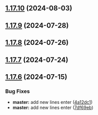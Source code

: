 ## [1.17.10](https://github.com/hattaalfaritzy/hzy-ui/compare/v1.17.9...v1.17.10) (2024-08-03)



## [1.17.9](https://github.com/hattaalfaritzy/hzy-ui/compare/v1.17.8...v1.17.9) (2024-07-28)



## [1.17.8](https://github.com/hattaalfaritzy/hzy-ui/compare/v1.17.7...v1.17.8) (2024-07-26)



## [1.17.7](https://github.com/hattaalfaritzy/hzy-ui/compare/v1.17.6...v1.17.7) (2024-07-24)



## [1.17.6](https://github.com/hattaalfaritzy/hzy-ui/compare/v1.17.5...v1.17.6) (2024-07-15)


### Bug Fixes

* **master:** add new lines enter ([4a12dc1](https://github.com/hattaalfaritzy/hzy-ui/commit/4a12dc1c0120fa54dbfb105421b6e83358555b3f))
* **master:** add new lines enter ([7df69eb](https://github.com/hattaalfaritzy/hzy-ui/commit/7df69ebf038b5d94529e327d724ab2d9a4d6b9e5))



